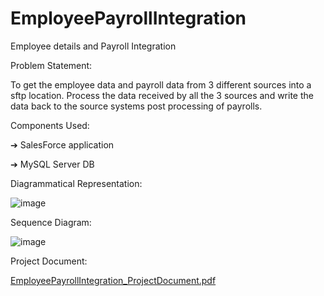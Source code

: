 # EmployeePayrollIntegration
Employee details and Payroll Integration

Problem Statement:

To get the employee data and payroll data from 3 different sources into a sftp location. 
Process the data received by all the 3 sources and write the data back to the source systems post processing of payrolls.

Components Used:

➔ SalesForce application

➔ MySQL Server DB

Diagrammatical Representation:

![image](https://user-images.githubusercontent.com/66421109/216097816-f99739b2-a456-44db-a4e0-f7839972e558.png)

Sequence Diagram:

![image](https://user-images.githubusercontent.com/66421109/216097860-dfb4d39b-7c14-4c89-ad30-b2caff878e44.png)

Project Document:

[EmployeePayrollIntegration_ProjectDocument.pdf](https://github.com/PriyankaMN/EmployeePayrollIntegration/files/10559151/EmployeePayrollIntegration_ProjectDocument.pdf)



